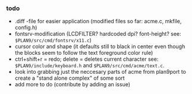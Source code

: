 ### todo
+ .diff -file for easier application (modified files so far: acme.c, mkfile, config.h)
+ fontsrv-modification (LCDFILTER? hardcoded dpi? font-height? see: `$PLAN9/src/cmd/fontsrv/x11.c`)
+ cursor color and shape (it defaults still to black in center even though the blocks seem to follow the text foreground color rule)
+ ctrl+shift+r = redo; delete = deletes current character see: `$PLAN9/include/keyboard.h` and `$PLAN9/src/cmd/acme/text.c`.
+ look into grabbing just the neccesary parts of acme from plan9port to create a "stand alone complex" of some sort
+ add more to do (contribute by adding an issue)
